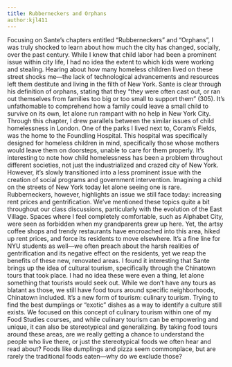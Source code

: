 ```yaml
---
title: Rubberneckers and Orphans
author:kjl411
---
```

Focusing on Sante’s chapters entitled “Rubberneckers” and “Orphans”, I was truly shocked to learn about how much the city has changed, socially, over the past century. While I knew that child labor had been a prominent issue within city life, I had no idea the extent to which kids were working and stealing. Hearing about how many homeless children lived on these street shocks me—the lack of technological advancements and resources left them destitute and living in the filth of New York. Sante is clear through his definition of orphans, stating that they “they were often cast out, or ran out themselves from families too big or too small to support them” (305). It’s unfathomable to comprehend how a family could leave a small child to survive on its own, let alone run rampant with no help in New York City. Through this chapter, I drew parallels between the similar issues of child homelessness in London. One of the parks I lived next to, Coram’s Fields, was the home to the Foundling Hospital. This hospital was specifically designed for homeless children in mind, specifically those whose mothers would leave them on doorsteps, unable to care for them properly. It’s interesting to note how child homelessness has been a problem throughout different societies, not just the industrialized and crazed city of New York. However, it’s slowly transitioned into a less prominent issue with the creation of social programs and government intervention. Imagining a child on the streets of New York today let alone seeing one is rare. 
Rubberneckers, however, highlights an issue we still face today: increasing rent prices and gentrification. We’ve mentioned these topics quite a bit throughout our class discussions, particularly with the evolution of the East Village. Spaces where I feel completely comfortable, such as Alphabet City, were seen as forbidden when my grandparents grew up here. Yet, the artsy coffee shops and trendy restaurants have encroached into this area, hiked up rent prices, and force its residents to move elsewhere. It’s a fine line for NYU students as well—we often preach about the harsh realities of gentrification and its negative effect on the residents, yet we reap the benefits of these new, renovated areas. I found it interesting that Sante brings up the idea of cultural tourism, specifically through the Chinatown tours that took place. I had no idea these were even a thing, let alone something that tourists would seek out. While we don’t have any tours as blatant as those, we still have food tours around specific neighborhoods, Chinatown included. It’s a new form of tourism: culinary tourism. Trying to find the best dumplings or “exotic” dishes as a way to identify a culture still exists. We focused on this concept of culinary tourism within one of my Food Studies courses, and while culinary tourism can be empowering and unique, it can also be stereotypical and generalizing. By taking food tours around these areas, are we really getting a chance to understand the people who live there, or just the stereotypical foods we often hear and read about? Foods like dumplings and pizza seem commonplace, but are rarely the traditional foods eaten—why do we exclude those?
